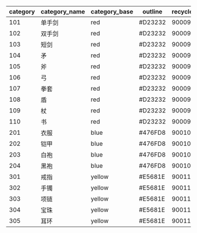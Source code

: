 |category|category_name|category_base|outline|recycle_item_id|
| --- | --- | --- | --- | --- |
|101|单手剑|red|#D23232|90009|
|102|双手剑|red|#D23232|90009|
|103|短剑|red|#D23232|90009|
|104|矛|red|#D23232|90009|
|105|斧|red|#D23232|90009|
|106|弓|red|#D23232|90009|
|107|拳套|red|#D23232|90009|
|108|盾|red|#D23232|90009|
|109|杖|red|#D23232|90009|
|110|书|red|#D23232|90009|
|201|衣服|blue|#476FD8|90010|
|202|铠甲|blue|#476FD8|90010|
|203|白袍|blue|#476FD8|90010|
|204|黑袍|blue|#476FD8|90010|
|301|戒指|yellow|#E5681E|90011|
|302|手镯|yellow|#E5681E|90011|
|303|项链|yellow|#E5681E|90011|
|304|宝珠|yellow|#E5681E|90011|
|305|耳环|yellow|#E5681E|90011|